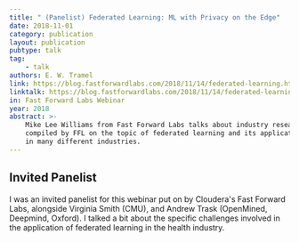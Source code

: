 ```yaml
---
title: " (Panelist) Federated Learning: ML with Privacy on the Edge" 
date: 2018-11-01
category: publication
layout: publication
pubtype: talk
tag:
    - talk
authors: E. W. Tramel
link: https://blog.fastforwardlabs.com/2018/11/14/federated-learning.html
linktalk: https://blog.fastforwardlabs.com/2018/11/14/federated-learning.html
in: Fast Forward Labs Webinar
year: 2018
abstract: >- 
    Mike Lee Williams from Fast Forward Labs talks about industry research 
    compiled by FFL on the topic of federated learning and its applications 
    in many different industries. 
---
```


## Invited Panelist

I was an invited panelist for this webinar put on by Cloudera's Fast Forward Labs,
alongside Virginia Smith (CMU), and Andrew Trask (OpenMined, Deepmind, Oxford).
I talked a bit about the specific challenges involved in the application of 
federated learning in the health industry.
